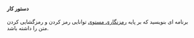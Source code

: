 #### دستور کار
برنامه ای بنویسید که بر پایه [رمزنگاری مستوی](https://fa.wikipedia.org/wiki/%D8%B1%D9%85%D8%B2_%D9%85%D8%B3%D8%AA%D9%88%DB%8C) توانایی رمز کردن و رمزگشایی کردن متن را داشته باشد. 


